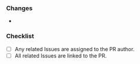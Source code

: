 ### Changes

-

### Checklist

- [ ] Any related Issues are assigned to the PR author.
- [ ] All related Issues are linked to the PR.
